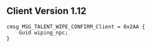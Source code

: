 ## Client Version 1.12

```rust,ignore
cmsg MSG_TALENT_WIPE_CONFIRM_Client = 0x2AA {
    Guid wiping_npc;    
}

```
